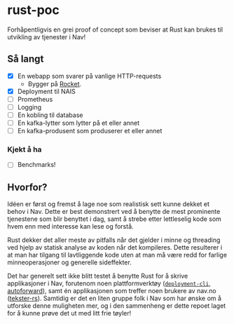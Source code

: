 # rust-poc

Forhåpentligvis en grei proof of concept som beviser at Rust kan brukes til utvikling av tjenester i Nav!

## Så langt

- [x] En webapp som svarer på vanlige HTTP-requests
    - Bygger på [Rocket](https://rocket.rs).
- [x] Deployment til NAIS
- [ ] Prometheus
- [ ] Logging
- [ ] En kobling til database
- [ ] En kafka-lytter som lytter på et eller annet
- [ ] En kafka-produsent som produserer et eller annet

### Kjekt å ha

- [ ] Benchmarks!

## Hvorfor?

Idéen er først og fremst å lage noe som realistisk sett kunne dekket et behov i Nav. Dette er best demonstrert ved å benytte de mest prominente tjenestene som blir benyttet i dag, samt å strebe etter lettleselig kode som hvem enn med interesse kan lese og forstå.

Rust dekker det aller meste av pitfalls når det gjelder i minne og threading ved hjelp av statisk analyse av koden når det kompileres. Dette resulterer i at man har tilgang til lavtliggende kode uten at man må være redd for farlige minneoperasjoner og generelle sideffekter.

Det har generelt sett ikke blitt testet å benytte Rust for å skrive applikasjoner i Nav, forutenom noen plattformverktøy ([`deployment-cli`](https://github.com/navikt/deployment-cli), [autoforward](https://github.com/navikt/autoforward)), samt én applikasjonen som treffer noen brukere av nav.no ([tekster-rs](https://github.com/navikt/tekster-rs)). Samtidig er det en liten gruppe folk i Nav som har ønske om å utforske denne muligheten mer, og i den sammenheng er dette repoet laget for å kunne prøve det ut med litt frie tøyler!